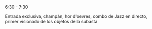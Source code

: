 6:30 - 7:30

Entrada exclusiva, champán, hor d'oevres, combo de Jazz en directo, primer visionado de los objetos de la subasta